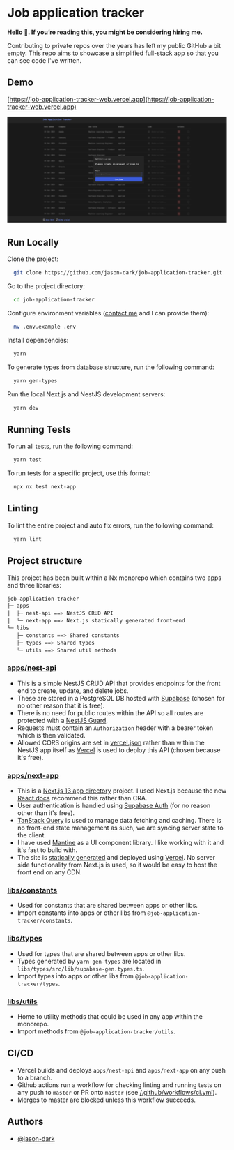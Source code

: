 # Job application tracker

**Hello 👋. If you’re reading this, you might be considering hiring me.**

Contributing to private repos over the years has left my public GitHub a bit empty. This repo aims to showcase a simplified full-stack app so that you can see code I've written.

## Demo

[https://job-application-tracker-web.vercel.app](https://job-application-tracker-web.vercel.app)

![Screenshot of the project](apps/next-app/public/project-screenshot.png)

## Run Locally

Clone the project:

```bash
  git clone https://github.com/jason-dark/job-application-tracker.git
```

Go to the project directory:

```bash
  cd job-application-tracker
```

Configure environment variables ([contact me](https://www.linkedin.com/in/jason-dark/) and I can provide them):

```bash
  mv .env.example .env
```

Install dependencies:

```bash
  yarn
```

To generate types from database structure, run the following command:

```bash
  yarn gen-types
```

Run the local Next.js and NestJS development servers:

```bash
  yarn dev
```

## Running Tests

To run all tests, run the following command:

```bash
  yarn test
```

To run tests for a specific project, use this format:

```bash
  npx nx test next-app
```

## Linting

To lint the entire project and auto fix errors, run the following command:

```bash
  yarn lint
```

## Project structure

This project has been built within a Nx monorepo which contains two apps and three libraries:

```bash
job-application-tracker
├─ apps
│  ├─ nest-api ==> NestJS CRUD API
│  └─ next-app ==> Next.js statically generated front-end
└─ libs
   ├─ constants ==> Shared constants
   ├─ types ==> Shared types
   └─ utils ==> Shared util methods
```

### [apps/nest-api](apps/nest-api/)

- This is a simple NestJS CRUD API that provides endpoints for the front end to create, update, and delete jobs.
- These are stored in a PostgreSQL DB hosted with [Supabase](https://supabase.com/docs/guides/database/overview) (chosen for no other reason that it is free).
- There is no need for public routes within the API so all routes are protected with a [NestJS Guard](https://docs.nestjs.com/guards).
- Requests must contain an `Authorization` header with a bearer token which is then validated.
- Allowed CORS origins are set in [vercel.json](apps/nest-api/vercel.json) rather than within the NestJS app itself as [Vercel](https://vercel.com/docs/deployments/configure-a-build#framework-preset) is used to deploy this API (chosen because it's free).

### [apps/next-app](apps/next-app/)

- This is a [Next.js 13 app directory](https://nextjs.org/docs/app) project. I used Next.js because the new [React docs](https://react.dev/learn/start-a-new-react-project#nextjs) recommend this rather than CRA.
- User authentication is handled using [Supabase Auth](https://supabase.com/docs/guides/auth) (for no reason other than it's free).
- [TanStack Query](https://tanstack.com/query/v3/docs/react/overview) is used to manage data fetching and caching. There is no front-end state management as such, we are syncing server state to the client.
- I have used [Mantine](https://mantine.dev/) as a UI component library. I like working with it and it's fast to build with.
- The site is [statically generated](https://nextjs.org/docs/pages/building-your-application/rendering/static-site-generation#when-should-i-use-static-generation) and deployed using [Vercel](https://vercel.com/). No server side functionality from Next.js is used, so it would be easy to host the front end on any CDN.

### [libs/constants](libs/constants/)

- Used for constants that are shared between apps or other libs.
- Import constants into apps or other libs from `@job-application-tracker/constants`.

### [libs/types](libs/types/)

- Used for types that are shared between apps or other libs.
- Types generated by `yarn gen-types` are located in `libs/types/src/lib/supabase-gen.types.ts`.
- Import types into apps or other libs from `@job-application-tracker/types`.

### [libs/utils](libs/utils/)

- Home to utility methods that could be used in any app within the monorepo.
- Import methods from `@job-application-tracker/utils`.

## CI/CD

- Vercel builds and deploys `apps/nest-api` and `apps/next-app` on any push to a branch.
- Github actions run a workflow for checking linting and running tests on any push to `master` or PR onto `master` (see [/.github/workflows/ci.yml](/.github/workflows/ci.yml)).
- Merges to master are blocked unless this workflow succeeds.

## Authors

- [@jason-dark](https://github.com/jason-dark)
